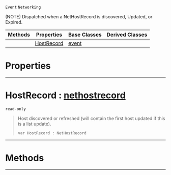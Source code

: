  `Event` `Networking`



(NOTE) Dispatched when a NetHostRecord is discovered, Updated, or Expired.

|Methods|Properties|Base Classes|Derived Classes|
|---|---|---|---|
| |[ HostRecord](https://github.com/ZilchEngine/ZilchDocs/blob/master/code_reference/class_reference/nethostrecordevent.md#hostrecord-zilch-engine-d)|[event](https://github.com/ZilchEngine/ZilchDocs/blob/master/code_reference/class_reference/event.md)| |


 #  Properties


---  
 #  HostRecord : [nethostrecord](https://github.com/ZilchEngine/ZilchDocs/blob/master/code_reference/class_reference/nethostrecord.md)

 `read-only`

> Host discovered or refreshed (will contain the first host updated if this is a list update).
> ``` lang=cpp, name=Nada
> var HostRecord : NetHostRecord


---  
 #  Methods


---  
 

 